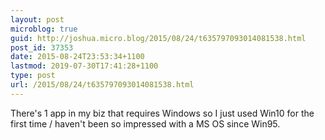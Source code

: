 ```yaml
---
layout: post
microblog: true
guid: http://joshua.micro.blog/2015/08/24/t635797093014081538.html
post_id: 37353
date: 2015-08-24T23:53:34+1100
lastmod: 2019-07-30T17:41:28+1100
type: post
url: /2015/08/24/t635797093014081538.html
---
```

There's 1 app in my biz that requires Windows so I just used Win10 for the first time / haven't been so impressed with a MS OS since Win95.
